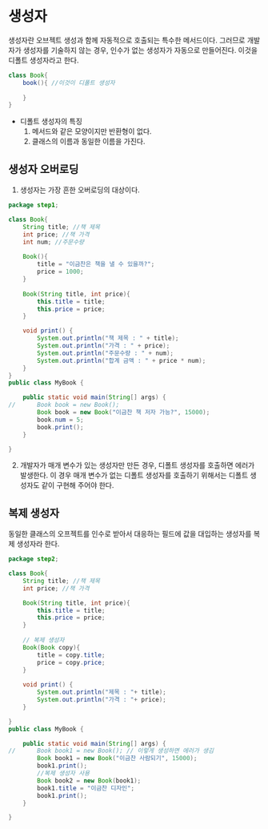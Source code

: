 # 생성자

생성자란 오브젝트 생성과 함께 자동적으로 호출되는 특수한 메서드이다. 그러므로 개발자가 생성자를 기술하지 않는 경우, 인수가 없는 생성자가 자동으로 만들어진다. 이것을 디폴트 생성자라고 한다.

```java
class Book{
    book(){ //이것이 디폴트 생성자
    
    }
}
```
- 디폴트 생성자의 특징
    1. 메서드와 같은 모양이지만 반환형이 없다.
    2. 클래스의 이름과 동일한 이름을 가진다.


## 생성자 오버로딩

1. 생성자는 가장 흔한 오버로딩의 대상이다.

```java
package step1;

class Book{
	String title; //책 제목
	int price; //책 가격
	int num; //주문수량
	
	Book(){
		title = "이금찬은 책을 낼 수 있을까?";
		price = 1000;
	}
	
	Book(String title, int price){
		this.title = title;
		this.price = price;
	}

	void print() {
		System.out.println("책 제목 : " + title);
		System.out.println("가격 : " + price);
		System.out.println("주문수량 : " + num);
		System.out.println("합계 금액 : " + price * num);
	}
}
public class MyBook {

	public static void main(String[] args) {
//		Book book = new Book();
		Book book = new Book("이금찬 책 저자 가능?", 15000);
		book.num = 5;
		book.print();
	}

}
```

2. 개발자가 매개 변수가 있는 생성자만 만든 경우, 디폴트 생성자를 호출하면 에러가 발생한다. 이 경우 매개 변수가 없는 디폴트 생성자를 호출하기 위해서는 디폴트 생성자도 같이 구현해 주어야 한다.

## 복제 생성자

동일한 클래스의 오프젝트를 인수로 받아서 대응하는 필드에 값을 대입하는 생성자를 복제 생성자라 한다.
```java
package step2;

class Book{
	String title; //책 제목
	int price; //책 가격

	Book(String title, int price){
		this.title = title;
		this.price = price;
	}
	
	// 복제 생성자
	Book(Book copy){
		title = copy.title;
		price = copy.price;
	}
	
	void print() {
		System.out.println("제목 : "+ title);
		System.out.println("가격 : "+ price);
	}

}
public class MyBook {

	public static void main(String[] args) {
//		Book book1 = new Book(); // 이렇게 생성하면 에러가 생김
		Book book1 = new Book("이금찬 사람되기", 15000);
		book1.print();
		//복제 생성자 사용
		Book book2 = new Book(book1);
		book1.title = "이금찬 디자인";
		book1.print();
	}

}

```

